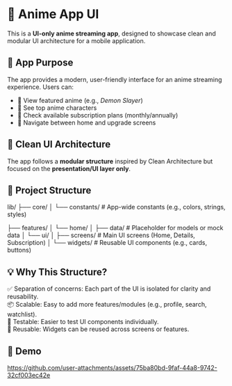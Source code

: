 # 📱 Anime App UI

This is a **UI-only anime streaming app**, designed to showcase clean and modular UI architecture for a mobile application.

## 🎯 App Purpose
The app provides a modern, user-friendly interface for an anime streaming experience. Users can:

- 🎥 View featured anime (e.g., *Demon Slayer*)  
- 🌟 See top anime characters  
- 💎 Check available subscription plans (monthly/annually)  
- 🧭 Navigate between home and upgrade screens  

## 🧼 Clean UI Architecture
The app follows a **modular structure** inspired by Clean Architecture but focused on the **presentation/UI layer only**.

## 📁 Project Structure
lib/
├── core/
│   └── constants/       # App-wide constants (e.g., colors, strings, styles)

├── features/
│   └── home/
│       ├── data/        # Placeholder for models or mock data
│       └── ui/
│           ├── screens/ # Main UI screens (Home, Details, Subscription)
│           └── widgets/ # Reusable UI components (e.g., cards, buttons)


## 💡 Why This Structure?
✅ Separation of concerns: Each part of the UI is isolated for clarity and reusability.  
📦 Scalable: Easy to add more features/modules (e.g., profile, search, watchlist).  
🧪 Testable: Easier to test UI components individually.  
💅 Reusable: Widgets can be reused across screens or features.  


## 📸 Demo

https://github.com/user-attachments/assets/75ba80bd-9faf-44a8-9742-32cf003ec42e


